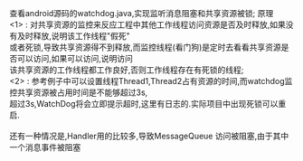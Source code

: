 查看android源码的watchdog.java,实现监听消息阻塞和共享资源被锁;
原理<br>
<1> : 对共享资源的监控来反应工程中其他工作线程访问资源是否及时释放,如果没有及时释放,说明该工作线程"假死"<br>
或者死锁,导致共享资源得不到释放,而监控线程(看门狗)是定时去看看共享资源是否可以访问,如果可以访问,说明访问<br>
该共享资源的工作线程都工作良好,否则工作线程存在有死锁的线程;<br>
<2> : 参考例子中可以设置线程Thread1,Thread2占有资源的时间,而watchdog监控共享资源被占用时间是不能够超过3s,<br>
超过3s,WatchDog将会立即提示超时,这里有日志的.实际项目中出现死锁可以重启.<br>
<br>
还有一种情况是,Handler用的比较多,导致MessageQueue 访问被阻塞,由于其中一个消息事件被阻塞<br>
